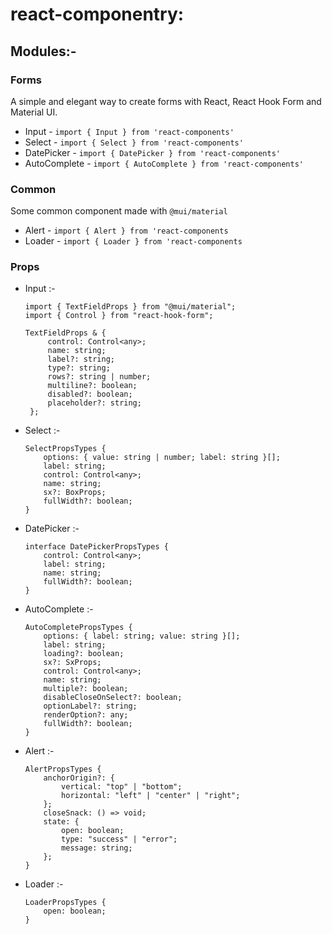 # react-componentry:
## Modules:- 
### Forms   
 A simple and elegant way to create forms with React, React Hook Form and Material UI.
 - Input - `import { Input } from 'react-components'`
 - Select - `import { Select } from 'react-components'`
 - DatePicker - `import { DatePicker } from 'react-components'`
 - AutoComplete - `import { AutoComplete } from 'react-components'`

### Common
 Some common component made with `@mui/material`
 - Alert - `import { Alert } from 'react-components`
 - Loader - `import { Loader } from 'react-components`


### Props
 - Input :-  
   ```
   import { TextFieldProps } from "@mui/material";
   import { Control } from "react-hook-form";
   
   TextFieldProps & {
        control: Control<any>;
        name: string;
        label?: string;
        type?: string;
        rows?: string | number;
        multiline?: boolean;
        disabled?: boolean;
        placeholder?: string;
    };
   ```
- Select :- 
    ```
    SelectPropsTypes {
        options: { value: string | number; label: string }[];
        label: string;
        control: Control<any>;
        name: string;
        sx?: BoxProps;
        fullWidth?: boolean;
    }
    ```
- DatePicker :-
    ```
    interface DatePickerPropsTypes {
        control: Control<any>;
        label: string;
        name: string;
        fullWidth?: boolean;
    }
    ```
- AutoComplete :-
    ```
    AutoCompletePropsTypes {
        options: { label: string; value: string }[];
        label: string;
        loading?: boolean;
        sx?: SxProps;
        control: Control<any>;
        name: string;
        multiple?: boolean;
        disableCloseOnSelect?: boolean;
        optionLabel?: string;
        renderOption?: any;
        fullWidth?: boolean;
    }
    ```
- Alert :-
    ```
    AlertPropsTypes {
        anchorOrigin?: {
            vertical: "top" | "bottom";
            horizontal: "left" | "center" | "right";
        };
        closeSnack: () => void;
        state: {
            open: boolean;
            type: "success" | "error";
            message: string;
        };
    }
    ```
- Loader :-
    ```
    LoaderPropsTypes {
        open: boolean;
    }
    ```
